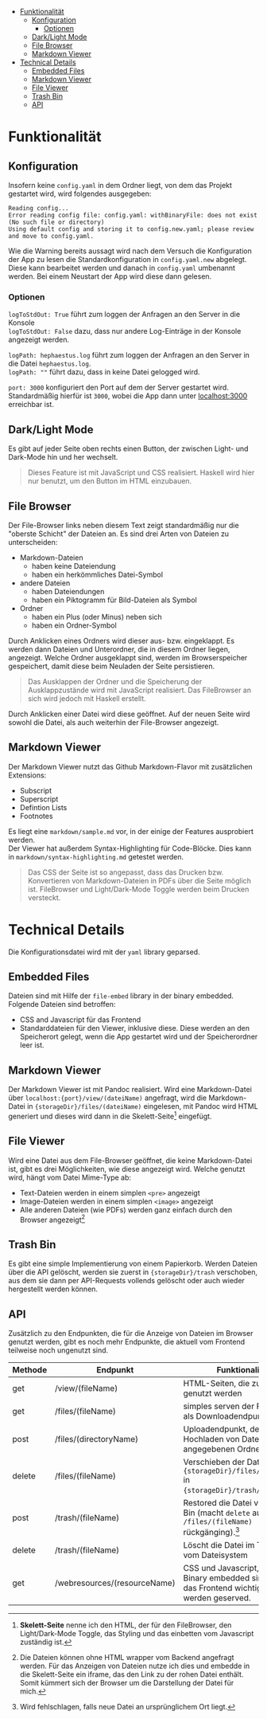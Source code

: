 - [Funktionalität](#funktionalität)
  - [Konfiguration](#konfiguration)
    - [Optionen](#optionen)
  - [Dark/Light Mode](#darklight-mode)
  - [File Browser](#file-browser)
  - [Markdown Viewer](#markdown-viewer)
- [Technical Details](#technical-details)
  - [Embedded Files](#embedded-files)
  - [Markdown Viewer](#markdown-viewer-1)
  - [File Viewer](#file-viewer)
  - [Trash Bin](#trash-bin)
  - [API](#api)

# Funktionalität
## Konfiguration
Insofern keine `config.yaml` in dem Ordner liegt, von dem das Projekt gestartet wird, wird folgendes ausgegeben:  

```
Reading config...
Error reading config file: config.yaml: withBinaryFile: does not exist (No such file or directory)
Using default config and storing it to config.new.yaml; please review and move to config.yaml.
```

Wie die Warning bereits aussagt wird nach dem Versuch die Konfiguration der App zu lesen die Standardkonfiguration in `config.yaml.new` abgelegt. Diese kann bearbeitet werden und danach in `config.yaml` umbenannt werden. Bei einem Neustart der App wird diese dann gelesen.

### Optionen
`logToStdOut: True` führt zum loggen der Anfragen an den Server in die Konsole  
`logToStdOut: False` dazu, dass nur andere Log-Einträge in der Konsole angezeigt werden.  

`logPath: hephaestus.log` führt zum loggen der Anfragen an den Server in die Datei `hephaestus.log`.  
`logPath: ""` führt dazu, dass in keine Datei gelogged wird.  

`port: 3000` konfiguriert den Port auf dem der Server gestartet wird.  
Standardmäßig hierfür ist `3000`, wobei die App dann unter [localhost:3000](http://localhost:3000/) erreichbar ist.

## Dark/Light Mode
Es gibt auf jeder Seite oben rechts einen Button, der zwischen Light- und Dark-Mode hin und her wechselt. 

> Dieses Feature ist mit JavaScript und CSS realisiert. Haskell wird hier nur benutzt, um den Button im HTML einzubauen.


## File Browser
Der File-Browser links neben diesem Text zeigt standardmäßig nur die "oberste Schicht" der Dateien an. Es sind drei Arten von Dateien zu unterscheiden:
- Markdown-Dateien
    - haben keine Dateiendung
    - haben ein herkömmliches Datei-Symbol
- andere Dateien
    - haben Dateiendungen
    - haben ein Piktogramm für Bild-Dateien als Symbol
- Ordner
    - haben ein Plus (oder Minus) neben sich
    - haben ein Ordner-Symbol

Durch Anklicken eines Ordners wird dieser aus- bzw. eingeklappt. Es werden dann Dateien und Unterordner, die in diesem Ordner liegen, angezeigt. Welche Ordner ausgeklappt sind, werden im Browserspeicher gespeichert, damit diese beim Neuladen der Seite persistieren.
> Das Ausklappen der Ordner und die Speicherung der Ausklappzustände wird mit JavaScript realisiert. Das FileBrowser an sich wird jedoch mit Haskell erstellt.

Durch Anklicken einer Datei wird diese geöffnet. Auf der neuen Seite wird sowohl die Datei, als auch weiterhin der File-Browser angezeigt.

## Markdown Viewer
Der Markdown Viewer nutzt das Github Markdown-Flavor mit zusätzlichen Extensions:

- Subscript
- Superscript
- Defintion Lists
- Footnotes  

Es liegt eine `markdown/sample.md` vor, in der einige der Features ausprobiert werden.  
Der Viewer hat außerdem Syntax-Highlighting für Code-Blöcke. Dies kann in `markdown/syntax-highlighting.md` getestet werden.

> Das CSS der Seite ist so angepasst, dass das Drucken bzw. Konvertieren von Markdown-Dateien in PDFs über die Seite möglich ist. FileBrowser und Light/Dark-Mode Toggle werden beim Drucken versteckt.

# Technical Details
Die Konfigurationsdatei wird mit der `yaml` library geparsed.

## Embedded Files
Dateien sind mit Hilfe der `file-embed` library in der binary embedded. Folgende Dateien sind betroffen:
- CSS and Javascript für das Frontend
- Standarddateien für den Viewer, inklusive diese. Diese werden an den Speicherort gelegt, wenn die App gestartet wird und der Speicherordner leer ist.

## Markdown Viewer
Der Markdown Viewer ist mit Pandoc realisiert. Wird eine Markdown-Datei über `localhost:{port}/view/(dateiName)` angefragt, wird die Markdown-Datei in `{storageDir}/files/(dateiName)` eingelesen, mit Pandoc wird HTML generiert und dieses wird dann in die Skelett-Seite[^first] eingefügt.

[^first]: **Skelett-Seite** nenne ich den HTML, der für den FileBrowser, den Light/Dark-Mode Toggle, das Styling und das einbetten vom Javascript zuständig ist. 

## File Viewer
Wird eine Datei aus dem File-Browser geöffnet, die keine Markdown-Datei ist, gibt es drei Möglichkeiten, wie diese angezeigt wird. Welche genutzt wird, hängt vom Datei Mime-Type ab: 

- Text-Dateien werden in einem simplen `<pre>` angezeigt
- Image-Dateien werden in einem simplen `<image>` angezeigt
- Alle anderen Dateien (wie PDFs) werden ganz einfach durch den Browser angezeigt[^second]

[^second]: Die Dateien können ohne HTML wrapper vom Backend angefragt werden. Für das Anzeigen von Dateien nutze ich dies und embedde in die Skelett-Seite ein iframe, das den Link zu der rohen Datei enthält. Somit kümmert sich der Browser um die Darstellung der Datei für mich.

## Trash Bin
Es gibt eine simple Implementierung von einem Papierkorb. Werden Dateien über die API gelöscht, werden sie zuerst in `{storageDir}/trash` verschoben, aus dem sie dann per API-Requests vollends gelöscht oder auch wieder hergestellt werden können.

## API
Zusätzlich zu den Endpunkten, die für die Anzeige von Dateien im Browser genutzt werden, gibt es noch mehr Endpunkte, die aktuell vom Frontend teilweise noch ungenutzt sind.

|Methode | Endpunkt | Funktionalität |
|---|---|---|
| get | /view/(fileName) | HTML-Seiten, die zur Anzeige genutzt werden |
| get | /files/(fileName) | simples serven der Files, auch als Downloadendpunkt nutzbar |
| post | /files/(directoryName) | Uploadendpunkt, der das Hochladen von Dateien in den angegebenen Ordner erlaubt
| delete | /files/(fileName) | Verschieben der Dateien von `{storageDir}/files/(fileName)` in `{storageDir}/trash/(fileName)`.
| post | /trash/(fileName) | Restored die Datei vom Trash-Bin (macht `delete` auf `/files/(fileName)` rückgänging).[^third] 
| delete | /trash/(fileName) | Löscht die Datei im Trash-Bin vom Dateisystem |
| get | /webresources/(resourceName) | CSS und Javascript, die in der Binary embedded sind, also für das Frontend wichtig sind, werden geserved. 


[^third]: Wird fehlschlagen, falls neue Datei an ursprünglichem Ort liegt.